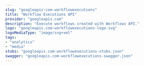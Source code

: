 ```yaml
---
slug: "googleapis-com-workflowexecutions"
title: "Workflow Executions API"
provider: "googleapis.com"
description: "Execute workflows created with Workflows API."
logo: "googleapis.com-workflowexecutions-logo.svg"
logoMediaType: "image/svg+xml"
tags:
- "analytics"
- "media"
stubs: "googleapis.com-workflowexecutions-stubs.json"
swagger: "googleapis.com-workflowexecutions-swagger.json"
---
```

